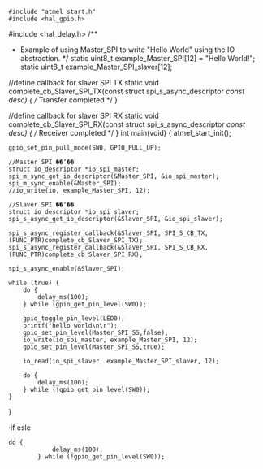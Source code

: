 	
	#include "atmel_start.h"
	#include <hal_gpio.h>
#include <hal_delay.h>
/**
 * Example of using Master_SPI to write "Hello World" using the IO abstraction.
 */
static uint8_t example_Master_SPI[12] = "Hello World!";
static uint8_t example_Master_SPI_slaver[12];

//define callback for slaver SPI TX
static void complete_cb_Slaver_SPI_TX(const struct spi_s_async_descriptor *const desc)
{
	/* Transfer completed */
}

//define callback for slaver SPI RX
static void complete_cb_Slaver_SPI_RX(const struct spi_s_async_descriptor *const desc)
{
	/* Receiver completed */
}
int main(void)
{
	atmel_start_init();

	gpio_set_pin_pull_mode(SW0, GPIO_PULL_UP);
	
	//Master SPI ��ʼ��
	struct io_descriptor *io_spi_master;
	spi_m_sync_get_io_descriptor(&Master_SPI, &io_spi_master);
	spi_m_sync_enable(&Master_SPI);
	//io_write(io, example_Master_SPI, 12);
	
	//Slaver SPI ��ʼ��
	struct io_descriptor *io_spi_slaver;
	spi_s_async_get_io_descriptor(&Slaver_SPI, &io_spi_slaver);

	spi_s_async_register_callback(&Slaver_SPI, SPI_S_CB_TX, (FUNC_PTR)complete_cb_Slaver_SPI_TX);
	spi_s_async_register_callback(&Slaver_SPI, SPI_S_CB_RX, (FUNC_PTR)complete_cb_Slaver_SPI_RX);
	
	spi_s_async_enable(&Slaver_SPI);

	while (true) {
		do {
			delay_ms(100);
		} while (gpio_get_pin_level(SW0));

		gpio_toggle_pin_level(LED0);
		printf("hello world\n\r");
		gpio_set_pin_level(Master_SPI_SS,false);
		io_write(io_spi_master, example_Master_SPI, 12);
		gpio_set_pin_level(Master_SPI_SS,true);
		
		io_read(io_spi_slaver, example_Master_SPI_slaver, 12);
		
		do {
			delay_ms(100);
		} while (!gpio_get_pin_level(SW0));
	}
}
	
·if esle·
```
do {
			delay_ms(100);
		} while (!gpio_get_pin_level(SW0));
```
	

